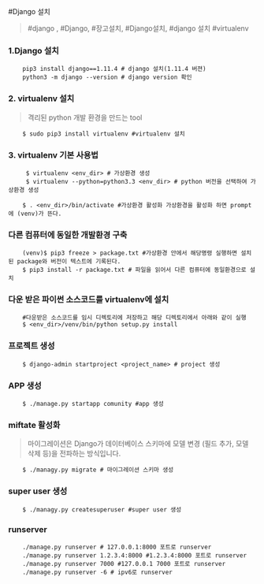 #Django 설치
>\#django , \#Django, \#장고설치, \#Django설치, \#django 설치 \#virtualenv


### 1.Django 설치
```shell
    pip3 install django==1.11.4 # django 설치(1.11.4 버젼)
    python3 -m django --version # django version 확인
```

### 2. virtualenv 설치
> 격리된 python 개발 환경을 만드는 tool
```shell
    $ sudo pip3 install virtualenv #virtualenv 설치
```

### 3. virtualenv 기본 사용법
```shell
     $ virtualenv <env_dir> # 가상환경 생성
     $ virtualenv --python=python3.3 <env_dir> # python 버전을 선택하여 가상환경 생성
```

```shell
    $ . <env_dir>/bin/activate #가상환경 활성화 가상환경을 활성화 하면 prompt에 (venv)가 뜬다.
```

### 다른 컴퓨터에 동일한 개발환경 구축
```shell
    (venv)$ pip3 freeze > package.txt #가상환경 안에서 해당명령 실행하면 설치된 package와 버전이 텍스트에 기록된다.
    $ pip3 install -r package.txt # 파일을 읽어서 다른 컴퓨터에 동일환경으로 설치
```

### 다운 받은 파이썬 소스코드를  virtualenv에 설치
```shell
    #다운받은 소스코드를 임시 디렉토리에 저장하고 해당 디렉토리에서 아래와 같이 실행
    $ <env_dir>/venv/bin/python setup.py install
```

### 프로젝트 생성
```shell
    $ django-admin startproject <project_name> # project 생성
```

### APP 생성
```shell
    $ ./manage.py startapp comunity #app 생성
```

### miftate 활성화
> 마이그레이션은 Django가 데이터베이스 스키마에 모델 변경 (필드 추가, 모델 삭제 등)을 전파하는 방식입니다.
```shell
    $ ./managy.py migrate # 마이그레이션 스키마 생성
```

### super user 생성
```shell
    $ ./managy.py createsuperuser #super user 생성
```

### runserver
```shell
    ./manage.py runserver # 127.0.0.1:8000 포트로 runserver
    ./manage.py runserver 1.2.3.4:8000 #1.2.3.4:8000 포트로 runserver
    ./manage.py runserver 7000 #127.0.0.1 7000 포트로 runserver
    ./manage.py runserver -6 # ipv6로 runserver
```


